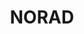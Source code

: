 ---
# This topic lives at
# https://digital.gov/topics/norad

slug: "norad"

# Topic Title
title: "NORAD"

# description — keep it short and clear
summary: ""


# Weight
weight: 1

# For more information on managing topics,
# see https://github.com/GSA/digitalgov.gov/wiki
---